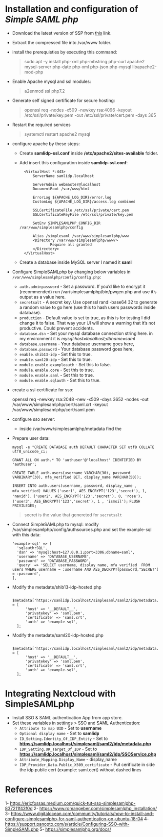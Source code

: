 # Installation and configuration of  *Simple SAML php*

- Download the latest version of SSP from [this](https://github.com/simplesamlphp/simplesamlphp/releases/download/v1.19.5/simplesamlphp-1.19.5.tar.gz) link.
- Extract the compressed file into /var/www folder.
- install the prerequisties by executing this command: 
    
    > sudo apt -y install php-xml php-mbstring php-curl apache2 mysql-server php-date php-xml php-json php-mysql libapache2-mod-php

- Enable Apache mysql and ssl modules:
    
    > a2enmod ssl php7.2

- Generate self signed certificate for secure hosting:
    
    > openssl req -nodes -x509 -newkey rsa:4096 -keyout /etc/ssl/private/key.pem -out /etc/ssl/private/cert.pem -days 365

- Restart the required services
    
    > systemctl restart apache2 mysql

- configure apache by these steps: 
    - Create **samlidp-ssl.conf** inside **/etc/apache2/sites-available** folder.
    - Add insert this configuration inside **samlidp-ssl.conf**:
            
            <VirtualHost *:443>
                ServerName samlidp.localhost

                ServerAdmin webmaster@localhost
                DocumentRoot /var/www/html

                ErrorLog ${APACHE_LOG_DIR}/error.log
                CustomLog ${APACHE_LOG_DIR}/access.log combined

                SSLCertificateFile /etc/ssl/private/cert.pem
                SSLCertificateKeyFile /etc/ssl/private/key.pem

                SetEnv SIMPLESAMLPHP_CONFIG_DIR /var/www/simplesamlphp/config

                Alias /simplesaml /var/www/simplesamlphp/www
                <Directory /var/www/simplesamlphp/www/>
                        Require all granted
                </Directory>
            </VirtualHost>
    
    - Create a database inside MySQL server I named it **saml**  
 
- Configure SimpleSAMLphp by changing below variables in `/var/www/simplesamlphp/config/config.php`: 

    - `auth.adminpassword` - Set a password. If you’d like to encrypt it (recommended) run /var/simplesamlphp/bin/pwgen.php and use it’s output as a value here.
    - `secretsalt` - A secret key. Use openssl rand -base64 32 to generate a random value to go here (use this to hash users passwords inside database).
    - `production` - Default value is set to true, as this is for testing I did change it to false. That way your UI will show a warning that it’s not productive. Could prevent accidents.
    - `database.dsn` - Set your mysql database connection string here. in my environment it is *mysql:host=localhost;dbname=saml*
    - `database.username` -  Your database username goes here,
    - `database.password` - Your database password goes here,
    - `enable.shib13-idp` - Set this to true.
    - `enable.saml20-idp` - Set this to true.
    - `module.enable.exampleauth` - Set this to false.
    - `module.enable.core` - Set this to true.
    - `module.enable.saml` - Set this to true.
    - `module.enable.sqlauth` - Set this to true.

- create a ssl certificate for sso:
    
    openssl req -newkey rsa:2048 -new -x509 -days 3652 -nodes -out /var/www/simplesamlphp/cert/saml.crt -keyout /var/www/simplesamlphp/cert/saml.pem

- configure sso server: 

    - inside /var/www/simplesamlphp/metadata find the 
- Prepare user data:

    `mysql -e "CREATE DATABASE auth DEFAULT CHARACTER SET utf8 COLLATE utf8_unicode_ci;`

    `GRANT ALL ON auth.* TO 'authuser'@'localhost' IDENTIFIED BY 'authuser';`
    
    `CREATE TABLE auth.users(username VARCHAR(30), password VARBINARY(30), mfa_verified BIT, display_name VARCHAR(50));`
    
    `INSERT INTO auth.users(username, password, display_name , mfa_verified) VALUES`
    `('user1', AES_ENCRYPT('123','secret'), 1, 'navid'),`
    `('user2', AES_ENCRYPT('123','secret'), 0, 'rose'),`
    `('user3', AES_ENCRYPT('123','secret'), 1 , 'ismoil');`
    `FLUSH PRIVILEGES;`
    
    >  secret is the value that genereted for `secretsalt`

- Connect SimpleSAMLphp to mysql: 
      modify /var/simplesamlphp/config/authsources.php and set the example-sql with this data:
      
      'example-sql' => [
        'sqlauth:SQL',
        'dsn' => 'mysql:host=127.0.0.1;port=3306;dbname=saml',
        'username' => 'DATABASE_USERNAME',
        'password' => 'DATABASE_PASSWORD',
        'query' => 'SELECT username, display_name, mfa_verified  FROM users WHERE username = :username AND AES_DECRYPT(password,"SECRET") = :password',
      ],

- Modify the metadate/shib13-idp-hosted.php 
    
        $metadata['https://samlidp.localhost/simplesaml/saml2/idp/metadata.php'] = [
            'host' => '__DEFAULT__',
            'privatekey' => 'saml.pem',
            'certificate' => 'saml.crt',
            'auth' => 'example-sql',
        ];

- Modify the metadate/saml20-idp-hosted.php 
    
        $metadata['https://samlidp.localhost/simplesaml/saml2/idp/metadata.php'] = [
            'host' => '__DEFAULT__',
            'privatekey' => 'saml.pem',
            'certificate' => 'saml.crt',
            'auth' => 'example-sql',
        ];

# Integrating Nextcloud with SimpleSAMLphp

- Install  SSO & SAML authentication App from app store.
- Set these variables in settings > SSO and SAML Authentication: 
    - `Attribute to map UID` - Set to **username**
    - `Optional display name` - Set to **samlidp** 
    - `ID_Setting.Identity_Of_IDP_Entity` - Set to **https://samlidp.localhost/simplesaml/saml2/idp/metadata.php**
    - `IDP_Setting.UR_Target_Of_IDP` - Set to **https://samlidp.localhost/simplesaml/saml2/idp/SSOService.php**
    - `Attribute_Mapping.Display_Name` - display_name
    - `IDP_Provider_Data.Public_X509_certificate` - Put cerificate in side the idp public cert (example: saml.cert) without dashed lines

# References
1- https://ericfossas.medium.com/quick-tut-sso-simplesamlphp-837211f43f0d
2- https://www.romangeber.com/simplesamlphp_installation/
3- https://www.digitalocean.com/community/tutorials/how-to-install-and-configure-simplesamlphp-for-saml-authentication-on-ubuntu-18-04
4- https://support.panopto.com/s/article/Configuring-SSO-with-SimpleSAMLphp
5- https://simplesamlphp.org/docs/
